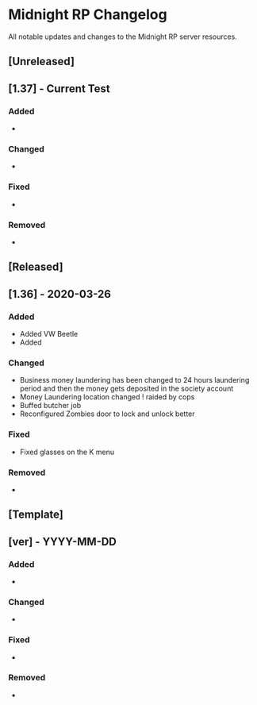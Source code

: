 # Midnight RP Changelog

All notable updates and changes to the Midnight RP server resources.

## [Unreleased]

## [1.37] - Current Test
### Added
- 
### Changed
- 
### Fixed
- 
### Removed
- 

## [Released]

## [1.36] - 2020-03-26
### Added
- Added VW Beetle
- Added 
### Changed
- Business money laundering has been changed to 24 hours laundering period and then the money gets deposited in the society account
- Money Laundering location changed ! raided by cops
- Buffed butcher job
- Reconfigured Zombies door to lock and unlock better
### Fixed
- Fixed glasses on the K menu
### Removed
- 





## [Template]

## [ver] - YYYY-MM-DD
### Added
- 
### Changed
- 
### Fixed
- 
### Removed
- 